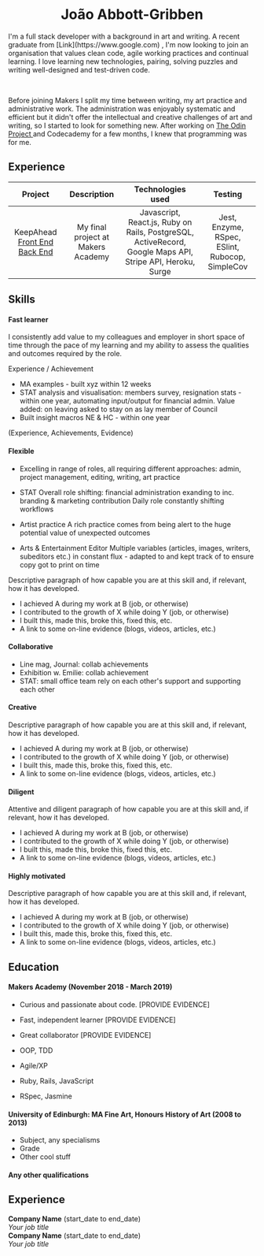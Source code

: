 <h1 align="center">João Abbott-Gribben</h1>
<p>I'm a full stack developer with a background in art and writing. A recent graduate from [Link](https://www.google.com)
   , I'm now looking to join an organisation that values clean code, agile working practices and continual learning. I love learning new technologies, pairing, solving puzzles and writing well-designed and test-driven code.</p>
<br>
<p>Before joining Makers I split my time between writing, my art practice and administrative work. The administration was enjoyably systematic and efficient but it didn't offer the intellectual and creative challenges of art and writing, so I started to look for something new. After working on <a href=https://www.theodinproject.com/courses>The Odin Project </a> and Codecademy for a few months, I knew that programming was for me.</p>


## Experience

|**Project**|**Description**|**Technologies used**|**Testing**|
|:-----:|:-----:|:-----:|:-----:|
|KeepAhead [Front End](https://github.com/jaywayawyaj/KeepAheadReactFrontEnd/) [Back End](https://github.com/jaywayawyaj/KeepAhead_RailsAPI)|My final project at Makers Academy |Javascript, React.js, Ruby on Rails, PostgreSQL, ActiveRecord, Google Maps API, Stripe API, Heroku, Surge|Jest, Enzyme, RSpec, ESlint, Rubocop, SimpleCov|




## Skills

#### Fast learner

I consistently add value to my colleagues and employer in short space of time through the pace of my learning and my ability to assess the qualities and outcomes required by the role. 

Experience / Achievement
- MA examples - built xyz within 12 weeks  
- STAT analysis and visualisation: members survey, resignation stats - within one year, automating input/output for financial admin. Value added: on leaving asked to stay on as lay member of Council 
- Built insight macros NE & HC - within one year 

(Experience, Achievements, Evidence)

#### Flexible
- Excelling in range of roles, all requiring different approaches: admin, project management, editing, writing, art practice 

- STAT
Overall role shifting: financial administration exanding to inc. branding & marketing contribution
Daily role constantly shifting workflows

- Artist practice
A rich practice comes from being alert to the huge potential value of unexpected outcomes

- Arts & Entertainment Editor
Multiple variables (articles, images, writers, subeditors etc.) in constant flux - adapted to and kept track of to ensure copy got to print on time

Descriptive paragraph of how capable you are at this skill and, if relevant, how it has developed.

- I achieved A during my work at B (job, or otherwise)
- I contributed to the growth of X while doing Y (job, or otherwise)
- I built this, made this, broke this, fixed this, etc.
- A link to some on-line evidence (blogs, videos, articles, etc.)

#### Collaborative

- Line mag, Journal: collab achievements
- Exhibition w. Emilie: collab achievement
- STAT: small office team rely on each other's support and supporting each other

#### Creative

Descriptive paragraph of how capable you are at this skill and, if relevant, how it has developed.

- I achieved A during my work at B (job, or otherwise)
- I contributed to the growth of X while doing Y (job, or otherwise)
- I built this, made this, broke this, fixed this, etc.
- A link to some on-line evidence (blogs, videos, articles, etc.)

#### Diligent 

Attentive and diligent paragraph of how capable you are at this skill and, if relevant, how it has developed.

- I achieved A during my work at B (job, or otherwise)
- I contributed to the growth of X while doing Y (job, or otherwise)
- I built this, made this, broke this, fixed this, etc.
- A link to some on-line evidence (blogs, videos, articles, etc.)

#### Highly motivated

Descriptive paragraph of how capable you are at this skill and, if relevant, how it has developed.

- I achieved A during my work at B (job, or otherwise)
- I contributed to the growth of X while doing Y (job, or otherwise)
- I built this, made this, broke this, fixed this, etc.
- A link to some on-line evidence (blogs, videos, articles, etc.)

## Education

#### Makers Academy (November 2018 - March 2019)

- Curious and passionate about code. [PROVIDE EVIDENCE]
- Fast, independent learner [PROVIDE EVIDENCE]
- Great collaborator [PROVIDE EVIDENCE]

- OOP, TDD
- Agile/XP
- Ruby, Rails, JavaScript
- RSpec, Jasmine

#### University of Edinburgh: MA Fine Art, Honours History of Art (2008 to 2013)

- Subject, any specialisms
- Grade
- Other cool stuff

#### Any other qualifications

## Experience

**Company Name** (start_date to end_date)    
*Your job title*  
**Company Name** (start_date to end_date)   
*Your job title*  
